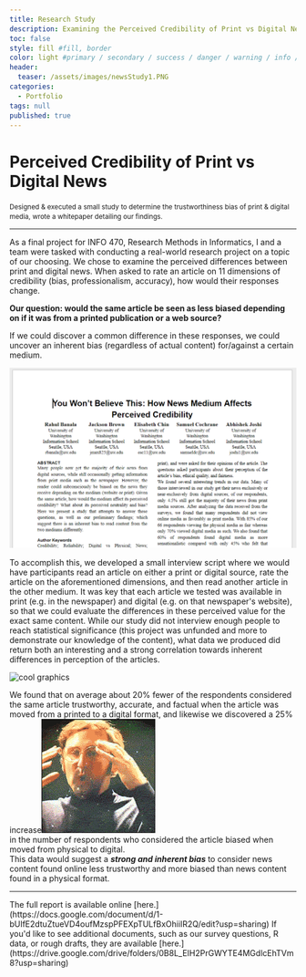```yaml
---
title: Research Study
description: Examining the Perceived Credibility of Print vs Digital News. Designed & executed a small study to determine the trustworthiness bias of print & digital media, wrote a whitepaper detailing our findings.
toc: false
style: fill #fill, border
color: light #primary / secondary / success / danger / warning / info / light / dark (choose one only)
header:
  teaser: /assets/images/newsStudy1.PNG
categories:
  - Portfolio
tags: null
published: true
---
```


# Perceived Credibility of Print vs Digital News
<small>Designed & executed a small study to determine the trustworthiness bias of print & digital media, wrote a whitepaper detailing our findings.</small>
<hr>
As a final project for INFO 470, Research Methods in Informatics, I and a team were tasked with conducting a real-world research project on a topic of our choosing.
We chose to examine the perceived differences between print and digital news. When asked to rate an article on 11 dimensions of credibility (bias, professionalism, accuracy), how would their responses change.

**Our question: would the same article be seen as less biased depending on if it was from a printed publication or a web source?**

If we could discover a common difference in these responses, we could uncover an inherent bias (regardless of actual content) for/against a certain medium.

![cool graphics](/assets/images/newsStudy1.PNG)

To accomplish this, we developed a small interview script where we would have participants read an article on either a print or digital source, rate the article on the aforementioned dimensions, and then read another article in the other medium.
It was key that each article we tested was available in print (e.g. in the newspaper) and digital (e.g. on that newspaper's website), so that we could evaluate the differences in these perceived value for the exact same content.
While our study did not interview enough people to reach statistical significance (this project was unfunded and more to demonstrate our knowledge of the content), what data we produced did return both an interesting and a strong correlation towards inherent differences in perception of the articles.

![cool graphics]({{site.url}}{{site.baseurl}}/assets/images/newsStudy2.PNG)

We found that on average about 20% fewer of the respondents considered the same article trustworthy, accurate, and factual when the article was moved from a printed to a digital format, and likewise we discovered a <a class="thumbnail">25% increase<span><img src="/assets/reactionimages/mindblown.gif"><br></span></a> in the number of respondents who considered the article biased when moved from physical to digital.
<br> This data would suggest a **_strong and inherent bias_** to consider news content found online less trustworthy and more biased than news content found in a physical format.

<hr>
The full report is available online [here.](https://docs.google.com/document/d/1-bUlfE2dtuZtueVD4oufMzspPFEXpTULfBxOhiiIR2Q/edit?usp=sharing)
If you'd like to see additional documents, such as our survey questions, R data, or rough drafts, they are available [here.](https://drive.google.com/drive/folders/0B8L_EIH2PrGWYTE4MGdlcEhTVm8?usp=sharing)
